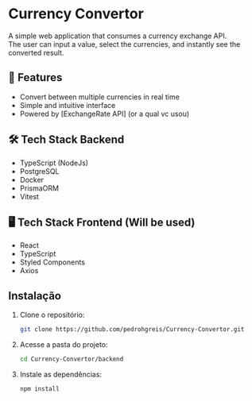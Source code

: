 # Currency Convertor

A simple web application that consumes a currency exchange API.  
The user can input a value, select the currencies, and instantly see the converted result.

## 🚀 Features
- Convert between multiple currencies in real time
- Simple and intuitive interface
- Powered by [ExchangeRate API] (or a qual vc usou)

## 🛠️ Tech Stack Backend
- TypeScript (NodeJs)
- PostgreSQL
- Docker
- PrismaORM
- Vitest

## 🖥️ Tech Stack Frontend (Will be used)
- React
- TypeScript
- Styled Components
- Axios

## Instalação

1. Clone o repositório:
	```bash
	git clone https://github.com/pedrohgreis/Currency-Convertor.git
	```

2. Acesse a pasta do projeto:
	```bash
	cd Currency-Convertor/backend
	```

3. Instale as dependências:
	```bash
	npm install
	```
